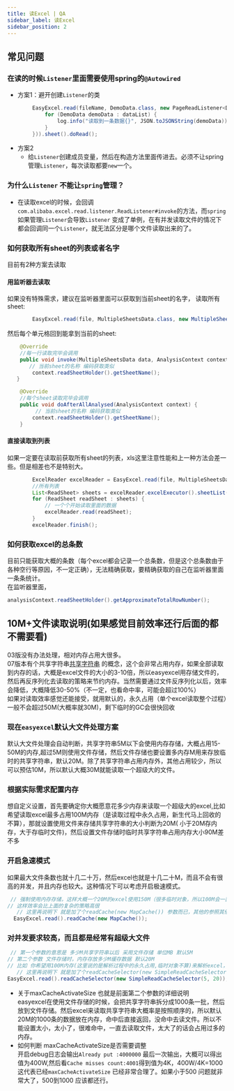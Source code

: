 ```yaml
---
title: 读Excel | QA
sidebar_label: 读Excel
sidebar_position: 2
---
```


## 常见问题

### 在读的时候`Listener`里面需要使用spring的`@Autowired`

* 方案1：避开创建`Listener`的类

```java
        EasyExcel.read(fileName, DemoData.class, new PageReadListener<DemoData>(dataList -> {
            for (DemoData demoData : dataList) {
                log.info("读取到一条数据{}", JSON.toJSONString(demoData));
            }
        })).sheet().doRead();
```

* 方案2
    * 给`Listener`创建成员变量，然后在构造方法里面传进去。必须不让spring管理`Listener`，每次读取都要`new`一个。

### 为什么`Listener` 不能让`spring`管理？

* 在读取excel的时候，会回调`com.alibaba.excel.read.listener.ReadListener#invoke`的方法，而`spring`如果管理`Listener`会导致`Listener`
  变成了单例，在有并发读取文件的情况下都会回调同一个`Listener`，就无法区分是哪个文件读取出来的了。

### 如何获取所有sheet的列表或者名字

目前有2种方案去读取

#### 用监听器去读取

如果没有特殊需求，建议在监听器里面可以获取到当前sheet的名字，
读取所有sheet:

```java 
        EasyExcel.read(file, MultipleSheetsData.class, new MultipleSheetsListener()).doReadAll();
```

然后每个单元格回到能拿到当前的sheet:

```java 
    @Override
	//每一行读取完毕会调用
    public void invoke(MultipleSheetsData data, AnalysisContext context) {
       // 当前sheet的名称 编码获取类似
        context.readSheetHolder().getSheetName();
   }

    @Override
    //每个sheet读取完毕会调用
    public void doAfterAllAnalysed(AnalysisContext context) {
         // 当前sheet的名称 编码获取类似
        context.readSheetHolder().getSheetName();
    }
```

#### 直接读取到列表

如果一定要在读取前获取所有sheet的列表，xls这里注意性能和上一种方法会差一些。但是相差也不是特别大。

```java 
        ExcelReader excelReader = EasyExcel.read(file, MultipleSheetsData.class, multipleSheetsListener).build();
		//所有列表        
        List<ReadSheet> sheets = excelReader.excelExecutor().sheetList();
        for (ReadSheet readSheet : sheets) {
            // 一个个开始读取里面的数据
            excelReader.read(readSheet);
        }
        excelReader.finish();
```

### 如何获取excel的总条数

目前只能获取大概的条数（每个excel都会记录一个总条数，但是这个总条数由于各种空行等原因，不一定正确），无法精确获取，要精确获取的自己在监听器里面一条条统计。   
在监听器里面，

```java 
analysisContext.readSheetHolder().getApproximateTotalRowNumber();
```

## 10M+文件读取说明(如果感觉目前效率还行后面的都不需要看)

03版没有办法处理，相对内存占用大很多。   
07版本有个共享字符串[共享字符串](https://docs.microsoft.com/zh-cn/office/open-xml/working-with-the-shared-string-table)
的概念，这个会非常占用内存，如果全部读取到内存的话，大概是excel文件的大小的3-10倍，所以easyexcel用存储文件的，然后再反序列化去读取的策略来节约内存。当然需要通过文件反序列化以后，效率会降低，大概降低30-50%（不一定，也看命中率，可能会超过100%）   
如果对读取效率感觉还能接受，就用默认的，永久占用（单个excel读取整个过程）一般不会超过50M(大概率就30M)，剩下临时的GC会很快回收

### 现在`easyexcel`默认大文件处理方案

默认大文件处理会自动判断，共享字符串5M以下会使用内存存储，大概占用15-50M的内存,超过5M则使用文件存储，然后文件存储也要设置多内存M用来存放临时的共享字符串，默认20M。除了共享字符串占用内存外，其他占用较少，所以可以预估10M，所以默认大概30M就能读取一个超级大的文件。

### 根据实际需求配置内存

想自定义设置，首先要确定你大概愿意花多少内存来读取一个超级大的excel,比如希望读取excel最多占用100M内存（是读取过程中永久占用，新生代马上回收的不算），那就设置使用文件来存储共享字符串的大小判断为20M(
小于20M存内存，大于存临时文件)，然后设置文件存储时临时共享字符串占用内存大小90M差不多

### 开启急速模式

如果最大文件条数也就十几二十万，然后excel也就是十几二十M，而且不会有很高的并发，并且内存也较大。这种情况下可以考虑开启极速模式。

```java
 // 强制使用内存存储，这样大概一个20M的excel使用150M（很多临时对象，所以100M会一直GC）的内存
// 这样效率会比上面的复杂的策略高很
   // 这里再说明下 就是加了个readCache(new MapCache()) 参数而已，其他的参照其他demo写 这里没有写全 
  EasyExcel.read().readCache(new MapCache());
```

### 对并发要求较高，而且都是经常有超级大文件

```java
 // 第一个参数的意思是 多少M共享字符串以后 采用文件存储 单位MB 默认5M
// 第二个参数 文件存储时，内存存放多少M缓存数据 默认20M
// 比如 你希望用100M内存(这里说的是解析过程中的永久占用,临时对象不算)来解析excel，前面算过了 大概是 20M+90M 所以设置参数为:20 和 90 
   // 这里再说明下 就是加了个readCacheSelector(new SimpleReadCacheSelector(5, 20))参数而已，其他的参照其他demo写 这里没有写全 
EasyExcel.read().readCacheSelector(new SimpleReadCacheSelector(5, 20));
```

* 关于maxCacheActivateSize 也就是前面第二个参数的详细说明      
  easyexcel在使用文件存储的时候，会把共享字符串拆分成1000条一批，然后放到文件存储。然后excel来读取共享字符串大概率是按照顺序的，所以默认20M的1000条的数据放在内存，命中后直接返回，没命中去读文件。所以不能设置太小，太小了，很难命中，一直去读取文件，太大了的话会占用过多的内存。
* 如何判断 maxCacheActivateSize是否需要调整   
  开启debug日志会输出`Already put :4000000` 最后一次输出，大概可以得出值为400W,然后看`Cache misses count:4001`得到值为4K，400W/4K=1000
  这代表已经`maxCacheActivateSize` 已经非常合理了。如果小于500 问题就非常大了，500到1000 应该都还行。

